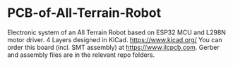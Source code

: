 # PCB-of-All-Terrain-Robot
Electronic system of an All Terrain Robot based on ESP32 MCU and L298N motor driver.
4 Layers designed in KiCad. https://www.kicad.org/
You can order this board (incl. SMT assembly) at https://www.jlcpcb.com. Gerber and assembly files are in the relevant repo folders.
